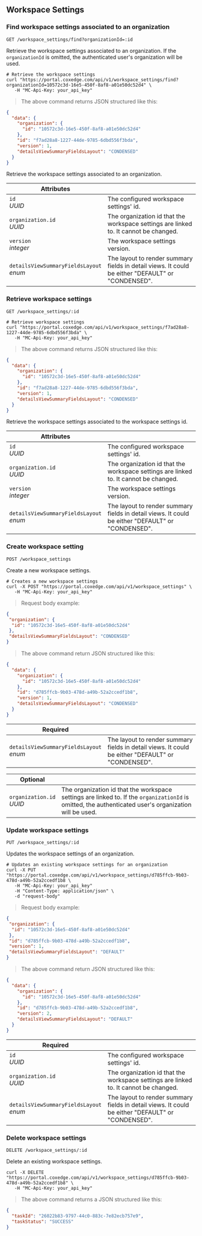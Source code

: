## Workspace Settings

<!-------------------- FIND WORKSPACE SETTINGS -------------------->

### Find workspace settings associated to an organization

`GET /workspace_settings/find?organizationId=:id`

Retrieve the workspace settings associated to an organization. If the `organizationId` is omitted, the authenticated user's organization will be used.

```shell
# Retrieve the workspace settings
curl "https://portal.coxedge.com/api/v1/workspace_settings/find?organizationId=10572c3d-16e5-450f-8af8-a01e50dc52d4" \
   -H "MC-Api-Key: your_api_key"
```

> The above command returns JSON structured like this:

```json
{
  "data": {
    "organization": {
      "id": "10572c3d-16e5-450f-8af8-a01e50dc52d4"
    },
    "id": "f7ad28a8-1227-44de-9785-6dbd556f3bda",
    "version": 1,
    "detailsViewSummaryFieldsLayout": "CONDENSED"
  }
}
```

Retrieve the workspace settings associated to an organization.

Attributes | &nbsp;
---------- | -----------
`id`<br/>*UUID* | The configured workspace settings' id.
`organization.id`<br/>*UUID* | The organization id that the workspace settings are linked to. It cannot be changed.
`version`<br/>*integer* | The workspace settings version.
`detailsViewSummaryFieldsLayout`<br/>*enum* | The layout to render summary fields in detail views. It could be either "DEFAULT" or "CONDENSED".

<!-------------------- GET WORKSPACE SETTINGS -------------------->
### Retrieve workspace settings

`GET /workspace_settings/:id`

```shell
# Retrieve workspace settings
curl "https://portal.coxedge.com/api/v1/workspace_settings/f7ad28a8-1227-44de-9785-6dbd556f3bda" \
   -H "MC-Api-Key: your_api_key"
```

> The above command returns JSON structured like this:

```json
{
  "data": {
    "organization": {
      "id": "10572c3d-16e5-450f-8af8-a01e50dc52d4"
    },
    "id": "f7ad28a8-1227-44de-9785-6dbd556f3bda",
    "version": 1,
    "detailsViewSummaryFieldsLayout": "CONDENSED"
  }
}
```

Retrieve the workspace settings associated to the workspace settings id.

Attributes | &nbsp;
---------- | -----------
`id`<br/>*UUID* | The configured workspace settings' id.
`organization.id`<br/>*UUID* | The organization id that the workspace settings are linked to. It cannot be changed.
`version`<br/>*integer* | The workspace settings version.
`detailsViewSummaryFieldsLayout`<br/>*enum* | The layout to render summary fields in detail views. It could be either "DEFAULT" or "CONDENSED".

<!-------------------- CREATE WORKSPACE SETTINGS -------------------->
### Create workspace setting

`POST /workspace_settings`

Create a new workspace settings.

```shell
# Creates a new workspace settings
curl -X POST "https://portal.coxedge.com/api/v1/workspace_settings" \
   -H "MC-Api-Key: your_api_key"
```

> Request body example:

```json
{
 "organization": {
  "id": "10572c3d-16e5-450f-8af8-a01e50dc52d4"
 },
 "detailsViewSummaryFieldsLayout": "CONDENSED"
}
```

> The above command return JSON structured like this:

```json
{
  "data": {
    "organization": {
      "id": "10572c3d-16e5-450f-8af8-a01e50dc52d4"
    },
    "id": "d785ffcb-9b03-478d-a49b-52a2ccedf1b8",
    "version": 1,
    "detailsViewSummaryFieldsLayout": "CONDENSED"
  }
}
```

Required | &nbsp;
---------- | -----------
`detailsViewSummaryFieldsLayout`<br/>*enum* | The layout to render summary fields in detail views. It could be either "DEFAULT" or "CONDENSED".

Optional | &nbsp;
---------- | -----------
`organization.id`<br/>*UUID* | The organization id that the workspace settings are linked to. If the `organizationId` is omitted, the authenticated user's organization will be used.

<!-------------------- UPDATE WORKSPACE SETTINGS -------------------->
### Update workspace settings

`PUT /workspace_settings/:id`

Updates the workspace settings of an organization.

```shell
# Updates an existing workspace settings for an organization
curl -X PUT "https://portal.coxedge.com/api/v1/workspace_settings/d785ffcb-9b03-478d-a49b-52a2ccedf1b8 \
   -H "MC-Api-Key: your_api_key"
   -H "Content-Type: application/json" \
   -d "request-body"
```

> Request body example:

```json
{
 "organization": {
  "id": "10572c3d-16e5-450f-8af8-a01e50dc52d4"
 },
 "id": "d785ffcb-9b03-478d-a49b-52a2ccedf1b8",
 "version": 1,
 "detailsViewSummaryFieldsLayout": "DEFAULT"
}
```

> The above command return JSON structured like this:

```json
{
  "data": {
    "organization": {
      "id": "10572c3d-16e5-450f-8af8-a01e50dc52d4"
    },
    "id": "d785ffcb-9b03-478d-a49b-52a2ccedf1b8",
    "version": 2,
    "detailsViewSummaryFieldsLayout": "DEFAULT"
  }
}
```

Required | &nbsp;
---------- | -----------
`id`<br/>*UUID* | The configured workspace settings' id.
`organization.id`<br/>*UUID* | The organization id that the workspace settings are linked to. It cannot be changed.
`detailsViewSummaryFieldsLayout`<br/>*enum* | The layout to render summary fields in detail views. It could be either "DEFAULT" or "CONDENSED".

<!-------------------- DELETE WORKSPACE SETTINGS -------------------->
### Delete workspace settings

`DELETE /workspace_settings/:id`

Delete an existing workspace settings.

```shell
curl -X DELETE "https://portal.coxedge.com/api/v1/workspace_settings/d785ffcb-9b03-478d-a49b-52a2ccedf1b8" \
   -H "MC-Api-Key: your_api_key"
```

> The above command returns a JSON structured like this:

```json
{
  "taskId": "26022b83-9797-44c0-883c-7e82ecb757e9",
  "taskStatus": "SUCCESS"
}
```
